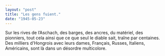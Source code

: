 ```yaml
---
layout: "post"
title: "Les gens fuient."
date: "1945-05-23"
---
```


Sur les rives de l’Aschach, des barges, des ancres, du matériel, des pionniers, tout cela ainsi que ce que seul le diable sait, traîne par centaines. Des milliers d'Hongrois avec leurs dames, Français, Russes, Italiens, Américains, sont là dans un désordre multicolore.


<div class="histoire"></div>

<div class="commentaire"></div>